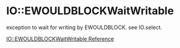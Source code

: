 # IO::EWOULDBLOCKWaitWritable

exception to wait for writing by EWOULDBLOCK. see IO.select.


[IO::EWOULDBLOCKWaitWritable Reference](https://ruby-doc.org/core-2.6/IO/EWOULDBLOCKWaitWritable.html)
